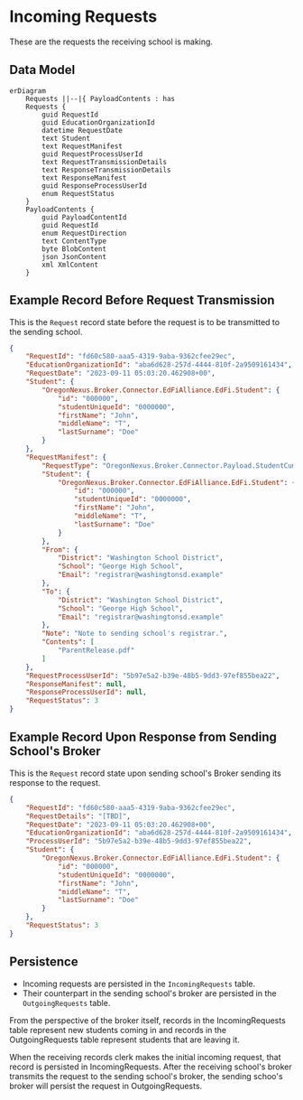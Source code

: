 # Incoming Requests
These are the requests the receiving school is making.

## Data Model

```mermaid
erDiagram
    Requests ||--|{ PayloadContents : has
    Requests {
        guid RequestId
        guid EducationOrganizationId
        datetime RequestDate
        text Student
        text RequestManifest
        guid RequestProcessUserId
        text RequestTransmissionDetails
        text ResponseTransmissionDetails
        text ResponseManifest
        guid ResponseProcessUserId
        enum RequestStatus
    }
    PayloadContents {
        guid PayloadContentId
        guid RequestId
        enum RequestDirection
        text ContentType
        byte BlobContent
        json JsonContent
        xml XmlContent
    }
```

## Example Record Before Request Transmission
This is the `Request` record state before the request is to be transmitted to the sending school.
```json
{
    "RequestId": "fd60c580-aaa5-4319-9aba-9362cfee29ec",
    "EducationOrganizationId": "aba6d628-257d-4444-810f-2a9509161434",
    "RequestDate": "2023-09-11 05:03:20.462908+00",
    "Student": {
        "OregonNexus.Broker.Connector.EdFiAlliance.EdFi.Student": {
            "id": "000000",
            "studentUniqueId": "0000000",
            "firstName": "John",
            "middleName": "T",
            "lastSurname": "Doe"
        }
    },
    "RequestManifest": {
        "RequestType": "OregonNexus.Broker.Connector.Payload.StudentCumulativeRecord",
        "Student": {
            "OregonNexus.Broker.Connector.EdFiAlliance.EdFi.Student": {
                "id": "000000",
                "studentUniqueId": "0000000",
                "firstName": "John",
                "middleName": "T",
                "lastSurname": "Doe"
            }
        },
        "From": {
            "District": "Washington School District",
            "School": "George High School",
            "Email": "registrar@washingtonsd.example"
        },
        "To": {
            "District": "Washington School District",
            "School": "George High School",
            "Email": "registrar@washingtonsd.example"
        },
        "Note": "Note to sending school's registrar.",
        "Contents": [
            "ParentRelease.pdf"
        ]
    },
    "RequestProcessUserId": "5b97e5a2-b39e-48b5-9dd3-97ef855bea22",
    "ResponseManifest": null,
    "ResponseProcessUserId": null,
    "RequestStatus": 3
}
```

## Example Record Upon Response from Sending School's Broker
This is the `Request` record state upon sending school's Broker sending its response to the request.
```json
{
    "RequestId": "fd60c580-aaa5-4319-9aba-9362cfee29ec",
    "RequestDetails": "[TBD]",
    "RequestDate": "2023-09-11 05:03:20.462908+00",
    "EducationOrganizationId": "aba6d628-257d-4444-810f-2a9509161434",
    "ProcessUserId": "5b97e5a2-b39e-48b5-9dd3-97ef855bea22",
    "Student": {
        "OregonNexus.Broker.Connector.EdFiAlliance.EdFi.Student": {
            "id": "000000",
            "studentUniqueId": "0000000",
            "firstName": "John",
            "middleName": "T",
            "lastSurname": "Doe"
        }
    },
    "RequestStatus": 3
}
```

## Persistence
* Incoming requests are persisted in the `IncomingRequests` table.
* Their counterpart in the sending school's broker are persisted in the `OutgoingRequests` table.

From the perspective of the broker itself, records in the IncomingRequests table represent new students coming in and records in the OutgoingRequests table represent students that are leaving it.

When the receiving records clerk makes the initial incoming request, that record is persisted in IncomingRequests. After the receiving school's broker transmits the request to the sending school's broker, the sending schoo's broker will persist the request in OutgoingRequests.
